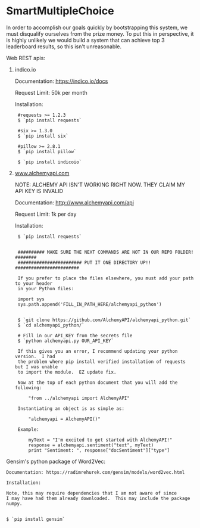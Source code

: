 # SmartMultipleChoice

In order to accomplish our goals quickly by bootstrapping this system, 
we must disqualify ourselves from the prize money.  To put this in 
perspective, it is highly unlikely we would build a system that can achieve
top 3 leaderboard results, so this isn't unreasonable.



Web REST apis:

1. indico.io

    Documentation: https://indico.io/docs

    Request Limit: 50k per month

    Installation: 

        #requests >= 1.2.3
        $ `pip install requests`

        #six >= 1.3.0
        $ `pip install six`

        #pillow >= 2.8.1
        $ `pip install pillow`

        $ `pip install indicoio`


2. www.alchemyapi.com

    NOTE: ALCHEMY API ISN'T WORKING RIGHT NOW.  THEY CLAIM MY API KEY IS INVALID

    Documentation: http://www.alchemyapi.com/api

    Request Limit: 1k per day

    Installation:

        $ `pip install requests`


        ########## MAKE SURE THE NEXT COMMANDS ARE NOT IN OUR REPO FOLDER! ########
        ######################## PUT IT ONE DIRECTORY UP!! ########################

        If you prefer to place the files elsewhere, you must add your path to your header
        in your Python files:

        import sys
        sys.path.append('FILL_IN_PATH_HERE/alchemyapi_python')


        $ `git clone https://github.com/AlchemyAPI/alchemyapi_python.git`
        $ `cd alchemyapi_python/`

        # Fill in our API_KEY from the secrets file
        $ `python alchemyapi.py OUR_API_KEY`

        If this gives you an error, I recommend updating your python version.  I had 
        the problem where pip install verified installation of requests but I was unable
        to import the module.  EZ update fix.

        Now at the top of each python document that you will add the following:

            "from ../alchemyapi import AlchemyAPI"

        Instantiating an object is as simple as:

            "alchemyapi = AlchemyAPI()"

        Example:

            myText = "I'm excited to get started with AlchemyAPI!"
            response = alchemyapi.sentiment("text", myText)
            print "Sentiment: ", response["docSentiment"]["type"]




Gensim's python package of Word2Vec:

    Documentation: https://radimrehurek.com/gensim/models/word2vec.html

    Installation:

    Note, this may require dependencies that I am not aware of since
    I may have had them already downloaded.  This may include the package numpy.


    $ `pip install gensim`


